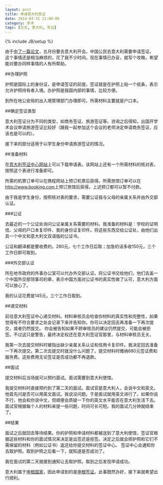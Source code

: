 ```yaml
---
layout: post
title: 申请意大利签证
date: 2014-03-31 21:00:00
category: 学术
tags: [论文, 意大利, 签证]
---
```

{% include JB/setup %}

由于[中了一篇论文](http://blog.shengbin.me/posts/another-paper-accepted/)，五月份要去意大利开会。中国公民去意大利需要申请签证。
这个事情还是相当麻烦的，花了我不少时间。现在事情已办妥，就写个攻略，希望能对要办同样事情的人有所帮助。

<!--more-->
##办理护照

护照是国际上的身份证，是申请签证的前提。签证就是在护照上贴一个纸条，表示允许护照持有者入境。办护照是我国内部的事情，比较方便。

到所在地公安局的出入境管理部门办理即可。所需材料主要就是户口本。

##确定签证类型

意大利签证分为不同的类型，如商务签证、旅游签证等。咨询之后得知，出国开学术会议申请旅游签证比较好（跟我一起参加这个会议的老师决定申请商务签证，应该也是可以的）。

接下来的部分适用于以学生身份申请旅游签证的情况。

##准备材料

在[意大利签证中心网站](http://www.italyvac.cn/chineese/index1.aspx)上可以下载申请表。该网站上还有一个所需材料的核对表，按照这个表进行准备即可。

所需的机票订单可以在携程网站上预订机票后获得。所需旅馆订单可以在<http://www.booking.com>上预订旅馆后获得。上述预订都可以暂不付款。

由于我是学生身份，按照核对表的要求，需要公证我与父母的亲属关系并由外交部认证。

###公证

去最近的一个公证处询问公证亲属关系需要的材料。我准备的材料是：学校的证明信、父母的户口本复印件、我的身份证复印件。将这些东西交给公证处，由他们出具一个中文和意大利文双语版的公证书。

公证和翻译都是要收费的。280元，七个工作日后取；加急的话多收150元，三个工作日即可取到。

###外交部认证

所在地市政府的外事办公室可以代办外交部认证。将公证书交给他们，他们去盖一个中国外交部领事司的章，表示中国方面对公证书的真实性做了认可，意大利方面可以放心了。

我的认证花费是145元，三个工作日取到。

##递交材料

前往意大利签证中心递交材料。材料审核员会检查你材料的真实性和完整性，如果觉得有不符合要求之处会记录下来并告知你。你可以决定回去再准备一下再次提交，或者仍然提交。
你会被告知如果不顾审核员的建议仍然提交，可能会被拒签。不过这只是警告，最终决定权还在意大利签证官那里，与材料审核员无关。

我第一次去提交材料时被指出缺少亲属关系认证和信用卡复印件。我决定回去准备一下再次提交。第二次去提交时就没什么问题了。提交材料时缴纳680元签证费和服务费。这些费用无论签证是否成功都不再退款。

##面试

提交材料后当场就可以预约面试。面试需要到意大利使馆。

我提交材料时直接预约到了第二天的面试。面试官是意大利人，会说中文和英文。他首先问是否可以用英文面试。我说没问题。于是面试就用英文进行了。如果你说不行，他会和你说中文，但顺便会质疑一下你的英文水平能否在意大利生活下去。
面试官根据每个人的材料来提一些问题，时间可长可短。我的面试几分钟就结束了。

##结果

面试之后就回去等待结果。你的护照和申请材料都被送到了意大利使馆，签证官根据这些材料和你的面试情况来决定是出签还是拒签。决定之后就会把护照和它们不需保留的材料（例如公证书）返还给你提交材料的签证中心。
签证中心会通知你去取护照。取到护照之后看一下，就知道是否成功了。

我在面试的第二天就接到通知让去取护照。取到之后发现申请成功。

意大利属于[申根国家](http://baike.baidu.com/view/98614.htm)，因此申请到的是[申根签证](http://baike.baidu.com/view/366502.htm)。此事既然办好，接下来就希望出行顺利。
